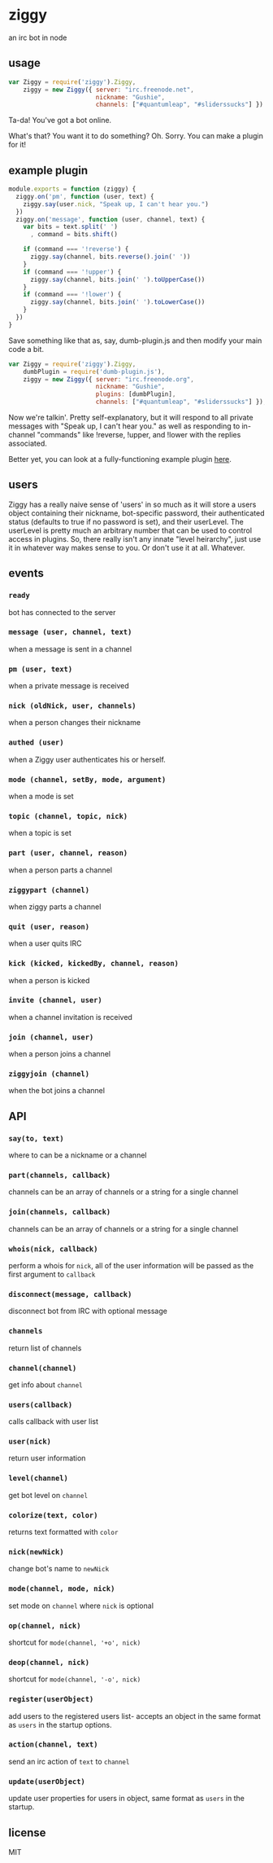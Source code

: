 ziggy
===

an irc bot in node

## usage

````js
var Ziggy = require('ziggy').Ziggy,
    ziggy = new Ziggy({ server: "irc.freenode.net",
                        nickname: "Gushie",
                        channels: ["#quantumleap", "#sliderssucks"] })
````

Ta-da! You've got a bot online.

What's that? You want it to do something? Oh. Sorry. You can make a plugin for
it!

## example plugin

```js
module.exports = function (ziggy) {
  ziggy.on('pm', function (user, text) {
    ziggy.say(user.nick, "Speak up, I can't hear you.")
  })
  ziggy.on('message', function (user, channel, text) {
    var bits = text.split(' ')
      , command = bits.shift()

    if (command === '!reverse') {
      ziggy.say(channel, bits.reverse().join(' '))
    }
    if (command === '!upper') {
      ziggy.say(channel, bits.join(' ').toUpperCase())
    }
    if (command === '!lower') {
      ziggy.say(channel, bits.join(' ').toLowerCase())
    }
  })
}
```

Save something like that as, say, dumb-plugin.js and then modify your main code
a bit.

```js
var Ziggy = require('ziggy').Ziggy,
    dumbPlugin = require('dumb-plugin.js'),
    ziggy = new Ziggy({ server: "irc.freenode.org",
                        nickname: "Gushie",
                        plugins: [dumbPlugin],
                        channels: ["#quantumleap", "#sliderssucks"] });
```

Now we're talkin'. Pretty self-explanatory, but it will respond to all private
messages with "Speak up, I can't hear you." as well as responding to in-channel
"commands" like !reverse, !upper, and !lower with the replies associated.

Better yet, you can look at a fully-functioning example plugin
[here](https://github.com/jarofghosts/ziggy-example-plugin).

## users

Ziggy has a really naive sense of 'users' in so much as it will store a users
object containing their nickname, bot-specific password, their authenticated
status (defaults to true if no password is set), and their userLevel. The
userLevel is pretty much an arbitrary number that can be used to control access
in plugins. So, there really isn't any innate "level heirarchy", just use it in
whatever way makes sense to you. Or don't use it at all. Whatever.

## events

### `ready`
bot has connected to the server

### `message (user, channel, text)`
when a message is sent in a channel

### `pm (user, text)`
when a private message is received

### `nick (oldNick, user, channels)`
when a person changes their nickname

### `authed (user)`
when a Ziggy user authenticates his or herself.

### `mode (channel, setBy, mode, argument)`
when a mode is set

### `topic (channel, topic, nick)`
when a topic is set

### `part (user, channel, reason)`
when a person parts a channel

### `ziggypart (channel)`
when ziggy parts a channel

### `quit (user, reason)`
when a user quits IRC

### `kick (kicked, kickedBy, channel, reason)`
when a person is kicked

### `invite (channel, user)`
when a channel invitation is received

### `join (channel, user)`
when a person joins a channel

### `ziggyjoin (channel)`
when the bot joins a channel

## API

### `say(to, text)`
where to can be a nickname or a channel

### `part(channels, callback)`
channels can be an array of channels or a string for a single channel

### `join(channels, callback)`
channels can be an array of channels or a string for a single channel

### `whois(nick, callback)`
perform a whois for `nick`, all of the user information will be passed as the
first argument to `callback`

### `disconnect(message, callback)`
disconnect bot from IRC with optional message

### `channels`
return list of channels

### `channel(channel)`
get info about `channel`

### `users(callback)`
calls callback with user list

### `user(nick)`
return user information

### `level(channel)`
get bot level on `channel`

### `colorize(text, color)`
returns text formatted with `color`

### `nick(newNick)`
change bot's name to `newNick`

### `mode(channel, mode, nick)`
set mode on `channel` where `nick` is optional

### `op(channel, nick)`
shortcut for `mode(channel, '+o', nick)`

### `deop(channel, nick)`
shortcut for `mode(channel, '-o', nick)`

### `register(userObject)`
add users to the registered users list- accepts an object in the same format as
`users` in the startup options.

### `action(channel, text)`
send an irc action of `text` to `channel`

### `update(userObject)`
update user properties for users in object, same format as `users` in the
startup.

## license

MIT
